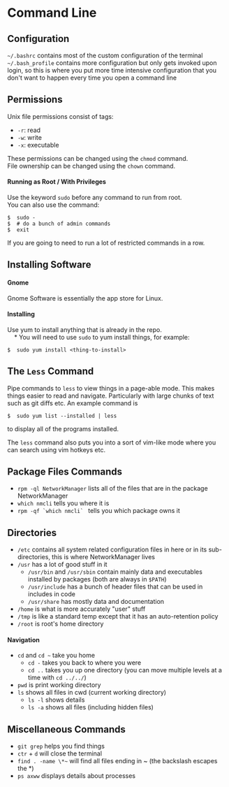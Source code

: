 # Command Line

## Configuration
`~/.bashrc` contains most of the custom configuration of the terminal  
`~/.bash_profile` contains more configuration but only gets invoked upon login, so this is where you put more time intensive configuration that you don't want to happen every time you open a command line  

## Permissions

Unix file permissions consist of tags:
* `-r`: read
* `-w`: write
* `-x`: executable

These permissions can be changed using the `chmod` command.  
File ownership can be changed using the `chown` command.  

#### Running as Root / With Privileges
Use the keyword `sudo` before any command to run from root.  
You can also use the command:
  ```
  $  sudo -
  $  # do a bunch of admin commands
  $  exit
  ```
If you are going to need to run a lot of restricted commands in a row.

## Installing Software

#### Gnome
Gnome Software is essentially the app store for Linux.

#### Installing
Use yum to install anything that is already in the repo.  
&nbsp;&nbsp;&nbsp;&nbsp;\* You will need to use `sudo` to yum install things, for example:
  ```
  $  sudo yum install <thing-to-install>
  ```

## The `Less` Command
Pipe commands to `less` to view things in a page-able mode. This makes things easier to read and navigate. Particularly with large chunks of text such as git diffs etc.
An example command is
  ```
  $  sudo yum list --installed | less
  ```
to display all of the programs installed.

The `less` command also puts you into a sort of vim-like mode where you can search using vim hotkeys etc.

## Package Files Commands
* `rpm -ql NetworkManager` lists all of the files that are in the package NetworkManager  
* `which nmcli` tells you where it is  
* ``rpm -qf `which nmcli` `` tells you which package owns it  

## Directories
* `/etc` contains all system related configuration files in here or in its sub-directories, this is where NetworkManager lives  
* `/usr` has a lot of good stuff in it  
  * `/usr/bin` and `/usr/sbin` contain mainly data and executables installed by packages (both are always in `$PATH`)  
  * `/usr/include` has a bunch of header files that can be used in includes in code  
  * `/usr/share` has mostly data and documentation  
* `/home` is what is more accurately "user" stuff  
* `/tmp` is like a standard temp except that it has an auto-retention policy  
* `/root` is root's home directory  

#### Navigation
* `cd` and `cd ~` take you home  
  * `cd -` takes you back to where you were   
  * `cd ..` takes you up one directory (you can move multiple levels at a time with `cd ../../`)  
* `pwd` is print working directory  
* `ls` shows all files in cwd (current working directory)  
  * `ls -l` shows details  
  * `ls -a` shows all files (including hidden files)  

## Miscellaneous Commands
* `git grep` helps you find things  
* `ctr` + `d` will close the terminal  
* `find . -name \*~` will find all files ending in ~ (the backslash escapes the \*)  
* `ps axww` displays details about processes

